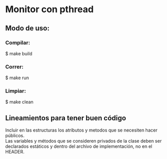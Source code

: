 # Monitor con pthread

## Modo de uso:

### Compilar:
$ make build

### Correr:
$ make run

### Limpiar:
$ make clean

## Lineamientos para tener buen código

Incluir en las estructuras los atributos y metodos que se necesiten hacer públicos.  
Las variables y métodos que se consideren privados de la clase deben ser declarados estáticos y dentro del archivo de implementación, no en el HEADER.
